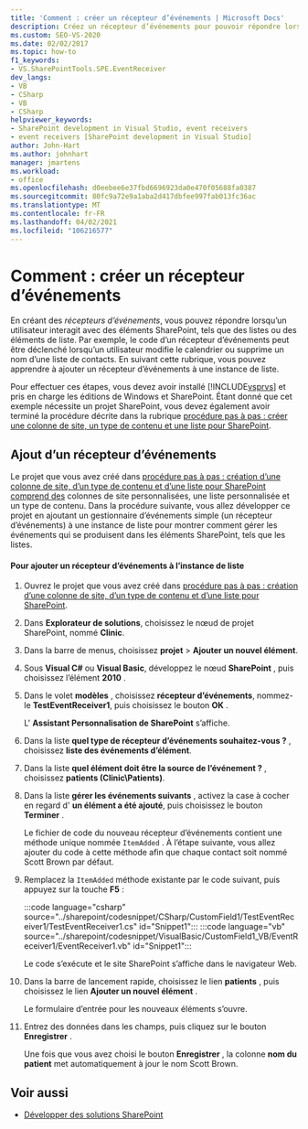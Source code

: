 ```yaml
---
title: 'Comment : créer un récepteur d’événements | Microsoft Docs'
description: Créez un récepteur d’événements pour pouvoir répondre lorsqu’un utilisateur interagit avec des éléments SharePoint, tels que des listes ou des éléments de liste.
ms.custom: SEO-VS-2020
ms.date: 02/02/2017
ms.topic: how-to
f1_keywords:
- VS.SharePointTools.SPE.EventReceiver
dev_langs:
- VB
- CSharp
- VB
- CSharp
helpviewer_keywords:
- SharePoint development in Visual Studio, event receivers
- event receivers [SharePoint development in Visual Studio]
author: John-Hart
ms.author: johnhart
manager: jmartens
ms.workload:
- office
ms.openlocfilehash: d0eebee6e37fbd6696923da0e470f05688fa0387
ms.sourcegitcommit: 80fc9a72e9a1aba2d417dbfee997fab013fc36ac
ms.translationtype: MT
ms.contentlocale: fr-FR
ms.lasthandoff: 04/02/2021
ms.locfileid: "106216577"
---
```

# <a name="how-to-create-an-event-receiver"></a>Comment : créer un récepteur d’événements
  En créant des *récepteurs d’événements*, vous pouvez répondre lorsqu’un utilisateur interagit avec des éléments SharePoint, tels que des listes ou des éléments de liste. Par exemple, le code d’un récepteur d’événements peut être déclenché lorsqu’un utilisateur modifie le calendrier ou supprime un nom d’une liste de contacts. En suivant cette rubrique, vous pouvez apprendre à ajouter un récepteur d’événements à une instance de liste.

 Pour effectuer ces étapes, vous devez avoir installé [!INCLUDE[vsprvs](../sharepoint/includes/vsprvs-md.md)] et pris en charge les éditions de Windows et SharePoint. Étant donné que cet exemple nécessite un projet SharePoint, vous devez également avoir terminé la procédure décrite dans la rubrique [procédure pas à pas : créer une colonne de site, un type de contenu et une liste pour SharePoint](../sharepoint/walkthrough-create-a-site-column-content-type-and-list-for-sharepoint.md).

## <a name="adding-an-event-receiver"></a>Ajout d’un récepteur d’événements
 Le projet que vous avez créé dans [procédure pas à pas : création d’une colonne de site, d’un type de contenu et d’une liste pour SharePoint comprend des](../sharepoint/walkthrough-create-a-site-column-content-type-and-list-for-sharepoint.md) colonnes de site personnalisées, une liste personnalisée et un type de contenu. Dans la procédure suivante, vous allez développer ce projet en ajoutant un gestionnaire d’événements simple (un récepteur d’événements) à une instance de liste pour montrer comment gérer les événements qui se produisent dans les éléments SharePoint, tels que les listes.

#### <a name="to-add-an-event-receiver-to-the-list-instance"></a>Pour ajouter un récepteur d’événements à l’instance de liste

1. Ouvrez le projet que vous avez créé dans [procédure pas à pas : création d’une colonne de site, d’un type de contenu et d’une liste pour SharePoint](../sharepoint/walkthrough-create-a-site-column-content-type-and-list-for-sharepoint.md).

2. Dans **Explorateur de solutions**, choisissez le nœud de projet SharePoint, nommé **Clinic**.

3. Dans la barre de menus, choisissez **projet**  >  **Ajouter un nouvel élément**.

4. Sous **Visual C#** ou **Visual Basic**, développez le nœud **SharePoint** , puis choisissez l’élément **2010** .

5. Dans le volet **modèles** , choisissez **récepteur d’événements**, nommez-le **TestEventReceiver1**, puis choisissez le bouton **OK** .

     L' **Assistant Personnalisation de SharePoint** s’affiche.

6. Dans la liste **quel type de récepteur d’événements souhaitez-vous ?** , choisissez **liste des événements d’élément**.

7. Dans la liste **quel élément doit être la source de l’événement ?** , choisissez **patients (Clinic\Patients)**.

8. Dans la liste **gérer les événements suivants** , activez la case à cocher en regard d' **un élément a été ajouté**, puis choisissez le bouton **Terminer** .

     Le fichier de code du nouveau récepteur d’événements contient une méthode unique nommée `ItemAdded` . À l’étape suivante, vous allez ajouter du code à cette méthode afin que chaque contact soit nommé Scott Brown par défaut.

9. Remplacez la `ItemAdded` méthode existante par le code suivant, puis appuyez sur la touche **F5** :

     :::code language="csharp" source="../sharepoint/codesnippet/CSharp/CustomField1/TestEventReceiver1/TestEventReceiver1.cs" id="Snippet1":::
     :::code language="vb" source="../sharepoint/codesnippet/VisualBasic/CustomField1_VB/EventReceiver1/EventReceiver1.vb" id="Snippet1":::

     Le code s’exécute et le site SharePoint s’affiche dans le navigateur Web.

10. Dans la barre de lancement rapide, choisissez le lien **patients** , puis choisissez le lien **Ajouter un nouvel élément** .

     Le formulaire d’entrée pour les nouveaux éléments s’ouvre.

11. Entrez des données dans les champs, puis cliquez sur le bouton **Enregistrer** .

     Une fois que vous avez choisi le bouton **Enregistrer** , la colonne **nom du patient** met automatiquement à jour le nom Scott Brown.

## <a name="see-also"></a>Voir aussi

- [Développer des solutions SharePoint](../sharepoint/developing-sharepoint-solutions.md)